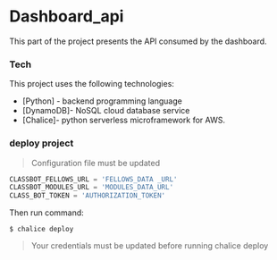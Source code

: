 # Dashboard_api 
This part of the project presents the API consumed by the dashboard.

### Tech
This project uses the following technologies:
* [Python] - backend programming language
* [DynamoDB]- NoSQL cloud database service 
* [Chalice]- python serverless microframework for AWS.

### deploy project
> Configuration file must be updated
```python
CLASSBOT_FELLOWS_URL = 'FELLOWS_DATA _URL'
CLASSBOT_MODULES_URL = 'MODULES_DATA_URL'
CLASS_BOT_TOKEN = 'AUTHORIZATION_TOKEN' 
```

Then run command: 
```
$ chalice deploy
```
> Your credentials must be updated before running chalice deploy
```
   